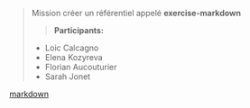 > Mission créer un référentiel appelé **exercise-markdown** 
>
>> **Participants:**
>    
>
>- Loic Calcagno
>- Elena Kozyreva
>- Florian Aucouturier
>- Sarah Jonet


[markdown](markdown.md)
